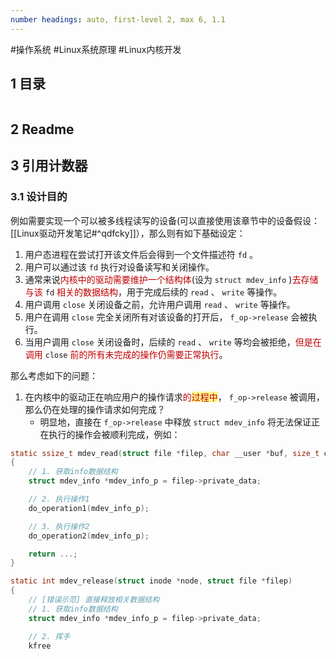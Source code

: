 ```yaml
---
number headings: auto, first-level 2, max 6, 1.1
---
```

#操作系统 #Linux系统原理 #Linux内核开发

## 1 目录

```toc
```

## 2 Readme


## 3 引用计数器

### 3.1 设计目的

例如需要实现一个可以被多线程读写的设备(可以直接使用该章节中的设备假设：[[Linux驱动开发笔记#^qdfcky]]），那么则有如下基础设定：
1. 用户态进程在尝试打开该文件后会得到一个文件描述符 `fd` 。
2. 用户可以通过该 `fd` 执行对设备读写和关闭操作。
3. 通常来说<font color="#c00000">内核中的驱动需要维护一个结构体</font>(设为 `struct mdev_info` )<font color="#c00000">去存储与该</font> `fd` <font color="#c00000">相关的数据结构</font>，用于完成后续的 `read` 、 `write` 等操作。
4. 用户调用 `close` 关闭设备之前，允许用户调用 `read` 、 `write` 等操作。
5. 用户在调用 `close` 完全关闭所有对该设备的打开后， `f_op->release` 会被执行。
6. 当用户调用 `close` 关闭设备时，后续的 `read` 、 `write` 等均会被拒绝，<font color="#c00000">但是在调用</font> `close` <font color="#c00000">前的所有未完成的操作仍需要正常执行</font>。

那么考虑如下的问题：
1. 在内核中的驱动正在响应用户的操作请求<font color="#c00000">的</font><span style="background:#fff88f"><font color="#c00000">过程中</font></span>， `f_op->release` 被调用，那么仍在处理的操作请求如何完成？
	- 明显地，直接在 `f_op->release` 中释放 `struct mdev_info` 将无法保证正在执行的操作会被顺利完成，例如：
```C
static ssize_t mdev_read(struct file *filep, char __user *buf, size_t count, loff_t *ppos)
{
	// 1. 获取info数据结构
	struct mdev_info *mdev_info_p = filep->private_data;

	// 2. 执行操作1
	do_operation1(mdev_info_p);

	// 3. 执行操作2
	do_operation2(mdev_info_p);

	return ...;
}

static int mdev_release(struct inode *node, struct file *filep)
{
	// [错误示范] 直接释放相关数据结构
	// 1. 获取info数据结构
	struct mdev_info *mdev_info_p = filep->private_data;

	// 2. 挥手
	kfree
```

